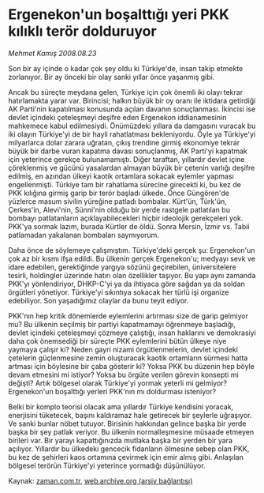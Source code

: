 # Ergenekon'un boşalttığı yeri PKK kılıklı terör dolduruyor

*Mehmet Kamış 2008.08.23*

<tr><td class="metin" colspan="2" style="padding-top: 20px; padding-left: 5px; padding-right: 10px;">Son bir ay içinde o kadar çok şey oldu ki Türkiye'de, insan takip etmekte zorlanıyor. Bir ay önceki bir olay sanki yıllar önce yaşanmış gibi.</td></tr><tr><td class="metin" colspan="2" style="padding-top: 20px; padding-left: 5px; padding-right: 10px;"><p> Ancak bu süreçte meydana gelen, Türkiye için çok önemli iki olayı tekrar hatırlamakta yarar var. Birincisi; halkın büyük bir oy oranı ile iktidara getirdiği AK Parti'nin kapatılması konusunda açılan davanın sonuçlanması. İkincisi ise devlet içindeki çeteleşmeyi deşifre eden Ergenekon iddianamesinin mahkemece kabul edilmesiydi. Önümüzdeki yıllara da damgasını vuracak bu iki olayın Türkiye'yi de bir hayli rahatlatması bekleniyordu. Öyle ya Türkiye'yi milyarlarca dolar zarara uğratan, çıkış trendine girmiş ekonomiye tekrar büyük bir darbe vuran kapatma davası sonuçlanmış, AK Parti'yi kapatmak için yeterince gerekçe bulunamamıştı. Diğer taraftan, yıllardır devlet içine çöreklenmiş ve gücünü yasalardan almayan büyük bir çetenin varlığı deşifre edilmiş, en azından ülkeyi kaotik ortamlara sokacak eylemler yapması engellenmişti. Türkiye tam bir rahatlama sürecine girecekti ki, bu kez de PKK kılığına girmiş garip bir terör başladı ülkede. Önce Güngören'de yüzlerce masum sivilin yüreğine patladı bombalar. Kürt'ün, Türk'ün, Çerkes'in, Alevi'nin, Sünni'nin olduğu bir yerde rastgele patlatılan bu bombayı patlatanların açıklayabilecekleri hiçbir ideolojik gerekçeleri yok. PKK'ya sormak lazım, burada Kürtler de öldü. Sonra Mersin, İzmir vs. Tabii patlamadan yakalanan bombaları saymıyorum. 
<p>Daha önce de söylemeye çalışmıştım. Türkiye'deki gerçek şu: Ergenekon'un çok az bir kısmı ifşa edildi. Bu ülkenin gerçek Ergenekon'u; medyayı sevk ve idare edebilen, gerektiğinde yargıya sözünü geçirebilen, üniversitelere tesirli, holdingler üzerinde hatırı olan özellikler taşıyor. Bu yapı aynı zamanda PKK'yı yönlendiriyor, DHKP-C'yi ya da ihtiyaca göre sağdan ya da soldan örgütleri yönetiyor. Türkiye'yi sıkıntıya sokacak her türlü işi organize edebiliyor. Son yaşadığımız olaylar da bunu teyit ediyor. 
<p>PKK'nın hep kritik dönemlerde eylemlerini artırması size de garip gelmiyor mu? Bu ülkenin seçilmiş bir partiyi kapatmamayı öğrenmeye başladığı, devlet içindeki çeteleşmeyi çözmeye çalıştığı, insan haklarını ve demokrasiyi daha çok önemsediği bir süreçte PKK eylemlerini bütün ülkeye niye yaymaya çalışır ki? Neden gayri nizami örgütlenmelerin, devlet içindeki çetelerin güçlenmesine zemin oluşturacak kaotik ortamların sürmesi hatta artması için böylesine bir çaba gösterir ki? Yoksa PKK bu düzenin hep böyle devam etmesini mi istiyor? Yoksa bu örgüte verilen görevin konsepti mi değişti? Artık bölgesel olarak Türkiye'yi yormak yeterli mi gelmiyor? Ergenekon'un boşalttığı yerleri PKK'nın mı doldurması isteniyor?
<p>Belki bir komplo teorisi olacak ama yıllardır Türkiye kendisini yoracak, enerjisini tüketecek, başını kaldıramaz hale getirecek bir şeylerle uğraşıyor. Ve sanki bunlar nöbet tutuyor. Birisinin hakkından gelince başka bir yerde başka bir şey patlak veriyor. Bu ülkenin normalleşmesine müsaade etmeyen birileri var. Bir yarayı kapattığınızda mutlaka başka bir yerden bir yara açılıyor. Yıllardır bu ülkedeki gencecik fidanların ölmesine sebep olan PKK, bu kez de şehirleri kaos ortamına çevirmek için emir almış gibi. Anlaşılan bölgesel terörün Türkiye'yi yeterince yormadığı düşünülüyor.<br/></p></p></p></p></td></tr>

Kaynak: [zaman.com.tr](http://zaman.com.tr/yazar.do?yazino=729044), [web.archive.org (arşiv bağlantısı)](http://web.archive.org/web/20080915163011/http://www.zaman.com.tr:80/yazar.do?yazino=729044)
